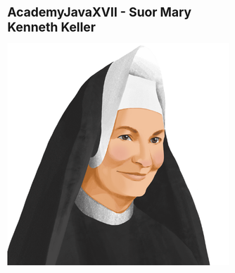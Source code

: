# AcademyJavaXVII - Suor Mary Kenneth Keller
![Suor Mary Kenneth Keller](medium_mary_kenneth_keller_da7570cac2.png)